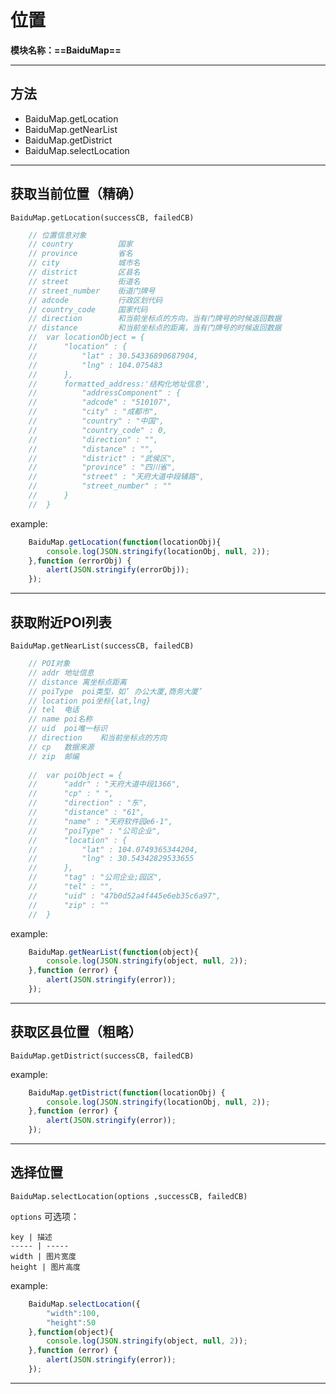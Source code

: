 # 位置
**模块名称：==BaiduMap==**

****

## 方法

* BaiduMap.getLocation
* BaiduMap.getNearList
* BaiduMap.getDistrict
* BaiduMap.selectLocation

****

## 获取当前位置（精确）
`BaiduMap.getLocation(successCB, failedCB)`

```js
    // 位置信息对象
    // country          国家
    // province         省名
    // city	            城市名
    // district         区县名
    // street           街道名
    // street_number    街道门牌号
    // adcode           行政区划代码
    // country_code     国家代码
    // direction        和当前坐标点的方向，当有门牌号的时候返回数据
    // distance         和当前坐标点的距离，当有门牌号的时候返回数据
    //	var locationObject = {
    //		"location" : {
    //			"lat" : 30.54336890687904,
    //			"lng" : 104.075483
    //		},
    //		formatted_address:'结构化地址信息',
    //			"addressComponent" : {
    //			"adcode" : "510107",
    //			"city" : "成都市",
    //			"country" : "中国",
    //			"country_code" : 0,
    //			"direction" : "",
    //			"distance" : "",
    //			"district" : "武侯区",
    //			"province" : "四川省",
    //			"street" : "天府大道中段辅路",
    //			"street_number" : ""
    //		}
    //	}
```

example:

```js
    BaiduMap.getLocation(function(locationObj){
    	console.log(JSON.stringify(locationObj, null, 2));
    },function (errorObj) {
    	alert(JSON.stringify(errorObj));
    });
```

****

## 获取附近POI列表
`BaiduMap.getNearList(successCB, failedCB)`

```js
    // POI对象
    // addr	地址信息
    // distance	离坐标点距离
    // poiType	poi类型，如’ 办公大厦,商务大厦’
    // location	poi坐标{lat,lng}
    // tel	电话
    // name	poi名称
    // uid	poi唯一标识
    // direction	和当前坐标点的方向
    // cp	数据来源
    // zip	邮编
    
    //	var poiObject = {
    //		"addr" : "天府大道中段1366",
    //		"cp" : " ",
    //		"direction" : "东",
    //		"distance" : "61",
    //		"name" : "天府软件园e6-1",
    //		"poiType" : "公司企业",
    //		"location" : {
    //			"lat" : 104.0749365344204,
    //			"lng" : 30.54342829533655
    //		},
    //		"tag" : "公司企业;园区",
    //		"tel" : "",
    //		"uid" : "47b0d52a4f445e6eb35c6a97",
    //		"zip" : ""
    //	}
```
example:

```js
    BaiduMap.getNearList(function(object){
    	console.log(JSON.stringify(object, null, 2));
    },function (error) {
    	alert(JSON.stringify(error));
    });
```

****

## 获取区县位置（粗略）
`BaiduMap.getDistrict(successCB, failedCB)`

example:

```js
    BaiduMap.getDistrict(function(locationObj) {
    	console.log(JSON.stringify(locationObj, null, 2));
    },function (error) {
    	alert(JSON.stringify(error));
    });
```

****

## 选择位置
`BaiduMap.selectLocation(options ,successCB, failedCB)`

`options` 可选项：

    key | 描述
    ----- | -----
    width | 图片宽度
    height | 图片高度

example:

```js
    BaiduMap.selectLocation({
    	"width":100,
    	"height":50
    },function(object){
    	console.log(JSON.stringify(object, null, 2));
    },function (error) {
    	alert(JSON.stringify(error));
    });
```

****

